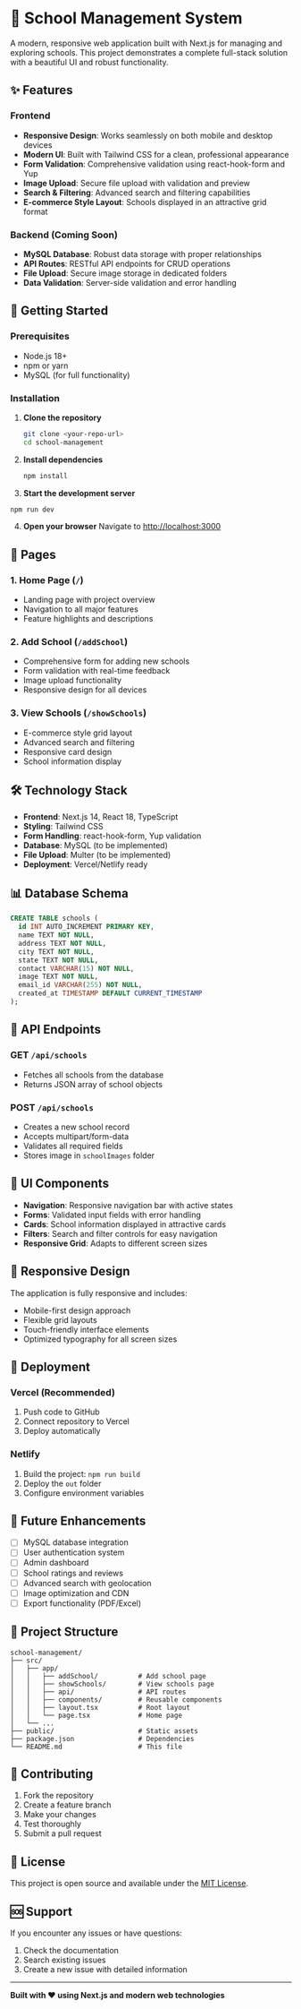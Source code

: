 # 🏫 School Management System

A modern, responsive web application built with Next.js for managing and exploring schools. This project demonstrates a complete full-stack solution with a beautiful UI and robust functionality.

## ✨ Features

### Frontend
- **Responsive Design**: Works seamlessly on both mobile and desktop devices
- **Modern UI**: Built with Tailwind CSS for a clean, professional appearance
- **Form Validation**: Comprehensive validation using react-hook-form and Yup
- **Image Upload**: Secure file upload with validation and preview
- **Search & Filtering**: Advanced search and filtering capabilities
- **E-commerce Style Layout**: Schools displayed in an attractive grid format

### Backend (Coming Soon)
- **MySQL Database**: Robust data storage with proper relationships
- **API Routes**: RESTful API endpoints for CRUD operations
- **File Upload**: Secure image storage in dedicated folders
- **Data Validation**: Server-side validation and error handling

## 🚀 Getting Started

### Prerequisites
- Node.js 18+ 
- npm or yarn
- MySQL (for full functionality)

### Installation

1. **Clone the repository**
   ```bash
   git clone <your-repo-url>
   cd school-management
   ```

2. **Install dependencies**
   ```bash
   npm install
   ```

3. **Start the development server**
```bash
npm run dev
   ```

4. **Open your browser**
   Navigate to [http://localhost:3000](http://localhost:3000)

## 📱 Pages

### 1. Home Page (`/`)
- Landing page with project overview
- Navigation to all major features
- Feature highlights and descriptions

### 2. Add School (`/addSchool`)
- Comprehensive form for adding new schools
- Form validation with real-time feedback
- Image upload functionality
- Responsive design for all devices

### 3. View Schools (`/showSchools`)
- E-commerce style grid layout
- Advanced search and filtering
- Responsive card design
- School information display

## 🛠️ Technology Stack

- **Frontend**: Next.js 14, React 18, TypeScript
- **Styling**: Tailwind CSS
- **Form Handling**: react-hook-form, Yup validation
- **Database**: MySQL (to be implemented)
- **File Upload**: Multer (to be implemented)
- **Deployment**: Vercel/Netlify ready

## 📊 Database Schema

```sql
CREATE TABLE schools (
  id INT AUTO_INCREMENT PRIMARY KEY,
  name TEXT NOT NULL,
  address TEXT NOT NULL,
  city TEXT NOT NULL,
  state TEXT NOT NULL,
  contact VARCHAR(15) NOT NULL,
  image TEXT NOT NULL,
  email_id VARCHAR(255) NOT NULL,
  created_at TIMESTAMP DEFAULT CURRENT_TIMESTAMP
);
```

## 🔧 API Endpoints

### GET `/api/schools`
- Fetches all schools from the database
- Returns JSON array of school objects

### POST `/api/schools`
- Creates a new school record
- Accepts multipart/form-data
- Validates all required fields
- Stores image in `schoolImages` folder

## 🎨 UI Components

- **Navigation**: Responsive navigation bar with active states
- **Forms**: Validated input fields with error handling
- **Cards**: School information displayed in attractive cards
- **Filters**: Search and filter controls for easy navigation
- **Responsive Grid**: Adapts to different screen sizes

## 📱 Responsive Design

The application is fully responsive and includes:
- Mobile-first design approach
- Flexible grid layouts
- Touch-friendly interface elements
- Optimized typography for all screen sizes

## 🚀 Deployment

### Vercel (Recommended)
1. Push code to GitHub
2. Connect repository to Vercel
3. Deploy automatically

### Netlify
1. Build the project: `npm run build`
2. Deploy the `out` folder
3. Configure environment variables

## 🔮 Future Enhancements

- [ ] MySQL database integration
- [ ] User authentication system
- [ ] Admin dashboard
- [ ] School ratings and reviews
- [ ] Advanced search with geolocation
- [ ] Image optimization and CDN
- [ ] Export functionality (PDF/Excel)

## 📝 Project Structure

```
school-management/
├── src/
│   ├── app/
│   │   ├── addSchool/          # Add school page
│   │   ├── showSchools/        # View schools page
│   │   ├── api/                # API routes
│   │   ├── components/         # Reusable components
│   │   ├── layout.tsx          # Root layout
│   │   └── page.tsx            # Home page
│   └── ...
├── public/                     # Static assets
├── package.json                # Dependencies
└── README.md                   # This file
```

## 🤝 Contributing

1. Fork the repository
2. Create a feature branch
3. Make your changes
4. Test thoroughly
5. Submit a pull request

## 📄 License

This project is open source and available under the [MIT License](LICENSE).

## 🆘 Support

If you encounter any issues or have questions:
1. Check the documentation
2. Search existing issues
3. Create a new issue with detailed information

---

**Built with ❤️ using Next.js and modern web technologies**
